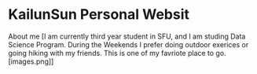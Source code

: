 # KailunSun Personal Websit

About me
[I am currently third year student in SFU, and I am studing Data Science Program. During the Weekends I prefer doing outdoor exerices
or going hiking with my friends. This is one of my favriote place to go.
[images.png]]

